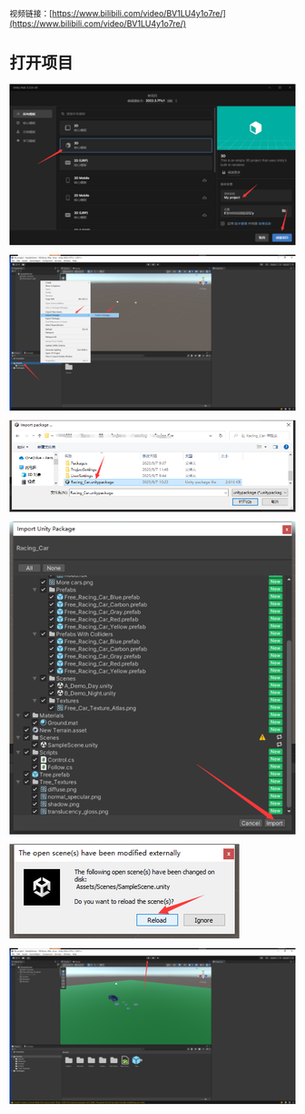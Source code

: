 
视频链接：[https://www.bilibili.com/video/BV1LU4y1o7re/](https://www.bilibili.com/video/BV1LU4y1o7re/)

# 打开项目

![](images/img.png)

![](images/img_1.png)


![](images/img_2.png)

![](images/img_3.png)

![](images/img_4.png)

![](images/img_5.png)